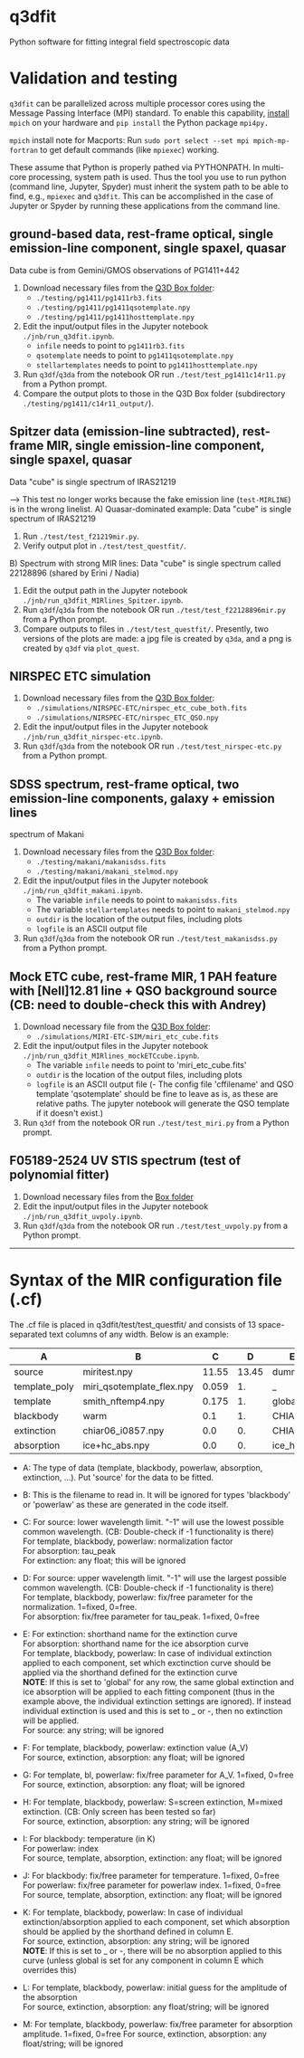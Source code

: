 # q3dfit
Python software for fitting integral field spectroscopic data

# Validation and testing
`q3dfit` can be parallelized across multiple processor cores using the
Message Passing Interface (MPI) standard. To enable this capability,
[install](https://www.mpich.org/downloads/) `mpich` on your hardware
and `pip install` the Python package `mpi4py.`

`mpich` install note for Macports: Run `sudo port select --set mpi
mpich-mp-fortran` to get default commands (like `mpiexec`) working.

These assume that Python is properly pathed via PYTHONPATH. In
multi-core processing, system path is used. Thus the tool you use to
run python (command line, Jupyter, Spyder) must inherit the system
path to be able to find, e.g., `mpiexec` and `q3dfit`. This can be
accomplished in the case of Jupyter or Spyder by running these
applications from the command line.

## ground-based data, rest-frame optical, single emission-line component, single spaxel, quasar

Data cube is from Gemini/GMOS observations of PG1411+442 

1. Download necessary files from the [Q3D Box folder](https://rhodes.box.com/s/q4zsp63ps01olkkh846k1nzbfw744gns):
   - `./testing/pg1411/pg1411rb3.fits`
   - `./testing/pg1411/pg1411qsotemplate.npy`
   - `./testing/pg1411/pg1411hosttemplate.npy`
2. Edit the input/output files in the Jupyter notebook `./jnb/run_q3dfit.ipynb`.
   - `infile` needs to point to `pg1411rb3.fits`
   - `qsotemplate` needs to point to `pg1411qsotemplate.npy`
   - `stellartemplates` needs to point to `pg1411hosttemplate.npy`
3. Run `q3df`/`q3da` from the notebook OR run `./test/test_pg1411c14r11.py` from a Python prompt.
4. Compare the output plots to those in the Q3D Box folder (subdirectory `./testing/pg1411/c14r11_output/`).

## Spitzer data (emission-line subtracted), rest-frame MIR, single emission-line component, single spaxel, quasar

Data "cube" is single spectrum of IRAS21219

--> This test no longer works because the fake emission line (`test-MIRLINE`) is in the wrong linelist.
A) Quasar-dominated example: Data "cube" is single spectrum of IRAS21219
1. Run `./test/test_f21219mir.py`.
2. Verify output plot in `./test/test_questfit/`.

B) Spectrum with strong MIR lines:  Data "cube" is single spectrum called 22128896 (shared by Erini / Nadia)

1. Edit the output path in the Jupyter notebook `./jnb/run_q3dfit_MIRlines_Spitzer.ipynb`.
2. Run `q3df`/`q3da` from the notebook OR run `./test/test_f22128896mir.py` from a Python prompt.
3. Compare outputs to files in `./test/test_questfit/`. Presently, two versions of the plots are made: a jpg file is created by `q3da`, and a png is created by `q3df` via `plot_quest`.

## NIRSPEC ETC simulation

1. Download necessary files from the [Q3D Box folder](https://rhodes.box.com/s/q4zsp63ps01olkkh846k1nzbfw744gns):
   - `./simulations/NIRSPEC-ETC/nirspec_etc_cube_both.fits`
   - `./simulations/NIRSPEC-ETC/nirspec_ETC_QSO.npy`
2. Edit the input/output files in the Jupyter notebook `./jnb/run_q3dfit_nirspec-etc.ipynb`.
3. Run `q3df`/`q3da` from the notebook OR run `./test/test_nirspec-etc.py` from a Python prompt.

## SDSS spectrum, rest-frame optical, two emission-line components, galaxy + emission lines

spectrum of Makani

1. Download necessary files from the [Q3D Box folder](https://rhodes.box.com/s/q4zsp63ps01olkkh846k1nzbfw744gns):
   - `./testing/makani/makanisdss.fits`
   - `./testing/makani/makani_stelmod.npy`
2. Edit the input/output files in the Jupyter notebook `./jnb/run_q3dfit_makani.ipynb`.
   - The variable `infile` needs to point to `makanisdss.fits`
   - The variable `stellartemplates` needs to point to `makani_stelmod.npy`
   - `outdir` is the location of the output files, including plots
   - `logfile` is an ASCII output file
3. Run `q3df`/`q3da` from the notebook OR run `./test/test_makanisdss.py` from a Python prompt.


## Mock ETC cube, rest-frame MIR, 1 PAH feature with [NeII]12.81 line + QSO background source (CB: need to double-check this with Andrey)

1. Download necessary file from the [Q3D Box folder](https://rhodes.box.com/s/q4zsp63ps01olkkh846k1nzbfw744gns):
   - `./simulations/MIRI-ETC-SIM/miri_etc_cube.fits`
2. Edit the input/output files in the Jupyter notebook `./jnb/run_q3dfit_MIRlines_mockETCcube.ipynb`.
   - The variable `infile` needs to point to 'miri_etc_cube.fits'
   - `outdir` is the location of the output files, including plots
   - `logfile` is an ASCII output file
   (- The config file 'cffilename' and QSO template 'qsotemplate' should be fine to leave as is, as these are relative paths. The jupyter notebook will generate the QSO template if it doesn't exist.) 
3. Run `q3df` from the notebook OR run `./test/test_miri.py` from a Python prompt.



## F05189-2524 UV STIS spectrum (test of polynomial fitter)

1. Download necessary files from the [Box folder](https://rhodes.box.com/s/8dshrdxl6b9ngg3wvdhvn79u8cicgmdp)
2. Edit the input/output files in the Jupyter notebook `./jnb/run_q3dfit_uvpoly.ipynb`.
3. Run `q3df`/`q3da` from the notebook OR run `./test/test_uvpoly.py` from a Python prompt.

--------------------

# Syntax of the MIR configuration file (.cf)  

The .cf file is placed in q3dfit/test/test_questfit/ and consists of 13 space-separated text columns of any width.
Below is an example:

|  A                                    |    B      |  C    |  D     |  E       |   F  |  G   |  H  |  I    |  J    | K  | L  | M  |
| -----------                            | --------- | ----- | ------ | -------- | ---- | ---- | --- | ---  | ----- |--- |--- |--- |
| source                            | miritest.npy |    11.55|  13.45|   dummy  |   0.0|  0.0 |  X  |  0.0 |  0.0  | _  | _  | _  |
|template_poly       | miri_qsotemplate_flex.npy   |  0.059  |  1.    |      _   |     _ |    _ |   S|   0.0|  0.0  | _  | _  | _  |
|template             |        smith_nftemp4.npy   |  0.175  |  1.    | global   |    1.5|   1. |  S |   0.0|  0.0  | _  | _  | _  |
|blackbody            |                 warm       |  0.1    |  1.    | CHIAR06  |    1.5|   1. |  S | 250.0|  1.0  | _  | _  | _  |
|extinction           |        chiar06_i0857.npy   |  0.0    |  0.    | CHIAR06  |    0.0|   1. |  X |   0.0|  0.0  | _  | _  | _  |
|absorption           |        ice+hc_abs.npy      |  0.0    |  0.    | ice_hc   |   0.0 |  1.  | X  |  0.0 |  0.0  | _  | _  | _  |


- A: The type of data (template, blackbody, powerlaw, absorption, extinction, ...). Put 'source' for the data to be fitted.

- B: This is the filename to read in. It will be ignored for types 'blackbody' or 'powerlaw' as these are generated in the code itself.

- C: For source: lower wavelength limit. "-1" will use the lowest possible common wavelength. (CB: Double-check if -1 functionality is there)   
	For template, blackbody, powerlaw: normalization factor  
	For absorption: tau_peak  
	For extinction: any float; this will be ignored  

- D: For source: upper wavelength limit. "-1" will use the largest possible common wavelength. (CB: Double-check if -1 functionality is there)  
	For template, blackbody, powerlaw: fix/free parameter for the normalization. 1=fixed, 0=free.  
	For absorption: fix/free parameter for tau_peak. 1=fixed, 0=free  

- E: For extinction: shorthand name for the extinction curve  
	For absorption:  shorthand name for the ice absorption curve  
	For template, blackbody, powerlaw: In case of individual extinction applied to each component, set which exctinction curve should be applied via the shorthand defined for the extinction curve  
	**NOTE**: If this is set to 'global' for any row, the same global extinction and ice absorption will be applied to each fitting component (thus in the example above, the individual extinction settings are ignored). If instead individual extinction is used and this is set to _ or -, then no extinction will be applied.  
	For source: any string; will be ignored

- F: For template, blackbody, powerlaw: extinction value (A_V)  
	For source, extinction, absorption: any float; will be ignored  

- G: For template, bl, powerlaw: fix/free parameter for A_V. 1=fixed, 0=free  
	For source, extinction, absorption: any float; will be ignored  

- H: For template, blackbody, powerlaw: S=screen extinction, M=mixed extinction. (CB: Only screen has been tested so far)  
	For source, extinction, absorption: any string; will be ignored

- I: For blackbody: temperature (in K)  
	For powerlaw: index  
	For source, template, absorption, extinction: any float; will be ignored  

- J: For blackbody: fix/free parameter for temperature. 1=fixed, 0=free  
	For powerlaw: fix/free parameter for powerlaw index. 1=fixed, 0=free  
	For source, template, absorption, extinction: any float; will be ignored  

- K: For template, blackbody, powerlaw: In case of individual extinction/absorption applied to each component, set which absorption should be applied by the shorthand defined in column E.  
	For source, extinction, absorption: any string; will be ignored  
	**NOTE**: If this is set to _ or -, there will be no absorption applied to this curve (unless global is set for any component in column E which overrides this)  

- L: For template, blackbody, powerlaw: initial guess for the amplitude of the absorption  
        For source, extinction, absorption: any float/string; will be ignored  

- M: For template, blackbody, powerlaw: fix/free parameter for absorption amplitude. 1=fixed, 0=free
        For source, extinction, absorption: any float/string; will be ignored


